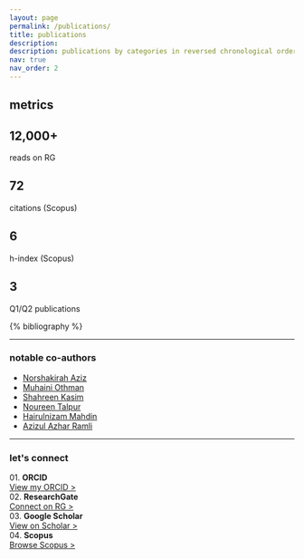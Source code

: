 ```yaml
---
layout: page
permalink: /publications/
title: publications
description: 
description: publications by categories in reversed chronological order. focus areas includes Information Extraction, Predictive Analytics, Big Data Analytics, Artificial Intelligence, and Machine Learning.
nav: true
nav_order: 2
---
```


<div class="projects">
  <h2 class="category">metrics</h2>
</div>
<div class="row mt-3">
    <div class="col-sm mt-3 mt-md-0">
		<a href="https://www.researchgate.net/profile/Mohd-Hafizul-Afifi-Abdullah" style="text-decoration:none">
		  <div class="card hoverable"><div class="card-body">
			  <h2 class="card-title text-lowercase">12,000+</h2>
			  <p class="card-text">reads on RG</p>
		  </div></div>
		</a>
    </div>
    <div class="col-sm mt-3 mt-md-0">
		<a href="https://www.scopus.com/authid/detail.uri?authorId=57208809529" style="text-decoration:none">
		  <div class="card hoverable"><div class="card-body">
			  <h2 class="card-title text-lowercase">72</h2>
			  <p class="card-text">citations (Scopus)</p>
		  </div></div>
		</a>
    </div>
    <div class="col-sm mt-3 mt-md-0">
		<a href="https://www.scopus.com/authid/detail.uri?authorId=57208809529" style="text-decoration:none">
		  <div class="card hoverable"><div class="card-body">
			  <h2 class="card-title text-lowercase">6</h2>
			  <p class="card-text">h-index (Scopus)</p>
		  </div></div>
		</a>
    </div>
    <div class="col-sm mt-3 mt-md-0">
		<a href="https://scholar.google.com/citations?user=mWsihrgAAAAJ&hl=en" style="text-decoration:none">
		  <div class="card hoverable"><div class="card-body">
			  <h2 class="card-title text-lowercase">3</h2>
			  <p class="card-text">Q1/Q2 publications</p>
		  </div></div>
		</a>
    </div>
</div>


<!-- _pages/publications.md -->
<div class="publications">
{% bibliography %}
</div>


<hr>
<h3 class="mt-4">notable co-authors</h3>
<div class="col">
    <ul>
      <li><a href="https://shakirahabaziz.wixsite.com/dr-shakirahaziz/home">Norshakirah Aziz</a></li>
      <li><a href="https://community.uthm.edu.my/cv/muhaini">Muhaini Othman</a></li>
	  <li><a href="https://community.uthm.edu.my/cv/shahreen">Shahreen Kasim</a></li>
	  <li><a href="https://scholar.google.com/citations?hl=en&user=voBMIPEAAAAJ">Noureen Talpur</a></li>
	  <li><a href="https://community.uthm.edu.my/cv/hairuln">Hairulnizam Mahdin</a></li>
	  <li><a href="https://community.uthm.edu.my/cv/azizulr">Azizul Azhar Ramli</a></li>
    </ul>
</div>

<hr>
<h3 class="mt-4">let's connect</h3>
<div class="row mt-3">
    <div class="col-sm mt-3 mt-md-0">
        01. <b>ORCID</b><br><a href="https://orcid.org/0000-0002-1427-2571">View my ORCID ></a>
    </div>
    <div class="col-sm mt-3 mt-md-0">
        02. <b>ResearchGate</b><br><a href="https://www.researchgate.net/profile/Mohd-Hafizul-Afifi-Abdullah">Connect on RG ></a>
    </div>
    <div class="col-sm mt-3 mt-md-0">
        03. <b>Google Scholar</b><br><a href="https://scholar.google.com/citations?user=mWsihrgAAAAJ">View on Scholar ></a>
    </div>
    <div class="col-sm mt-3 mt-md-0">
        04. <b>Scopus</b><br><a href="https://www.scopus.com/authid/detail.uri?authorId=57208809529">Browse Scopus ></a>
    </div>
</div>
